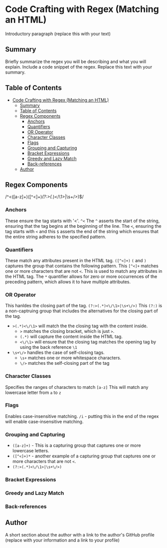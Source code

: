 # Code Crafting with Regex (Matching an HTML)

Introductory paragraph (replace this with your text)

## Summary

Briefly summarize the regex you will be describing and what you will explain. Include a code snippet of the regex. Replace this text with your summary.

## Table of Contents
- [Code Crafting with Regex (Matching an HTML)](#code-crafting-with-regex-matching-an-html)
  - [Summary](#summary)
  - [Table of Contents](#table-of-contents)
  - [Regex Components](#regex-components)
    - [Anchors](#anchors)
    - [Quantifiers](#quantifiers)
    - [OR Operator](#or-operator)
    - [Character Classes](#character-classes)
    - [Flags](#flags)
    - [Grouping and Capturing](#grouping-and-capturing)
    - [Bracket Expressions](#bracket-expressions)
    - [Greedy and Lazy Match](#greedy-and-lazy-match)
    - [Back-references](#back-references)
  - [Author](#author)

## Regex Components
/^<([a-z]+)([^<]+)*(?:>(.*)<\/\1>|\s+\/>)$/
### Anchors
These ensure the tag starts with '<'.
``^<``
The `^` asserts the start of the string, ensuring that the tag begins at the beginning of the line.  The `<`, ensuring the tag starts with `<` and this `$` asserts the end of the string which ensures that the entire string adheres to the specified pattern.
### Quantifiers
These match any attributes present in the HTML tag.
``([^<]+)``
`(` and `)` captures the group that contains the following pattern.
This `[^<]+` matches one or more characters that are not `<`.  This is used to match any attributes in the HTML tag.
The `*` quantifier allows for zero or more occurrences of the preceding pattern, which allows it to have multiple attributes.
### OR Operator
This hanldes the closing part of the tag.
``(?:>(.*)<\/\1>|\s+\/>)``
This `(?:)` is a non-captruing group that includes the alternatives for the closing part of the tag. 
- `>(.*)<\/\1>` will match the the closing tag with the content inside.
  - `>` matches the closing bracket, which is just `>`.  
  - `(.*)` will capture the content inside the HTML tag.  
  - `<\/\1>` will ensure that the closing tag matches the opening tag by using the back reference `\1`
- `\s+\/>` handles the case of self-closing tags.
  - `\s+` matches one or more whitespace characters.
  - `\/>` matches the self-closing part of the tag
### Character Classes
Specifies the ranges of characters to match
``[a-z]`` This will match any lowercase letter from `a` to `z`
### Flags
Enables case-insensitive matching.
``/i`` - putting this in the end of the regex will enable case-insensitive matching.
### Grouping and Capturing
- `([a-z]+)` - This is a capturing group that captures one or more lowercase letters.
- `([^<]+)*` - another example of a capturing group that captures one or more characters that are not `<`.
- `(?:>(.*)<\/\1>|\s+\/>)`
### Bracket Expressions

### Greedy and Lazy Match

### Back-references

## Author

A short section about the author with a link to the author's GitHub profile (replace with your information and a link to your profile)
